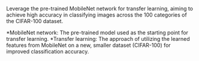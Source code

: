 Leverage the pre-trained MobileNet network for transfer learning, aiming to achieve high accuracy in classifying images across the 100 categories of the CIFAR-100 dataset.

*MobileNet network: The pre-trained model used as the starting point for transfer learning.
*Transfer learning: The approach of utilizing the learned features from MobileNet on a new, smaller dataset (CIFAR-100) for improved classification accuracy.
